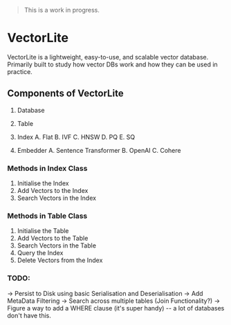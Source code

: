 > This is a work in progress.

# VectorLite
VectorLite is a lightweight, easy-to-use, and scalable vector database. Primarily built to study how vector DBs work and how they can be used in practice.

## Components of VectorLite 

1. Database 
2. Table 
3. Index
  A. Flat
  B. IVF
  C. HNSW
  D. PQ
  E. SQ

4. Embedder
  A. Sentence Transformer
  B. OpenAI
  C. Cohere


### Methods in Index Class
1. Initialise the Index
2. Add Vectors to the Index
3. Search Vectors in the Index


### Methods in Table Class
1. Initialise the Table
2. Add Vectors to the Table
3. Search Vectors in the Table
4. Query the Index
5. Delete Vectors from the Index

### TODO:
-> Persist to Disk using basic Serialisation and Deserialisation
-> Add MetaData Filtering
-> Search across multiple tables (Join Functionality?)
-> Figure a way to add a WHERE clause (it's super handy) -- a lot of databases don't have this.
